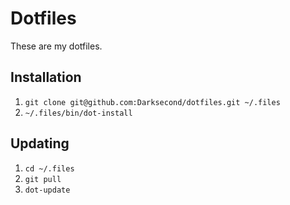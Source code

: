 Dotfiles
========

These are my dotfiles.

Installation
------------

1. `git clone git@github.com:Darksecond/dotfiles.git ~/.files`
2. `~/.files/bin/dot-install`

Updating
--------

1. `cd ~/.files`
2. `git pull`
3. `dot-update`
